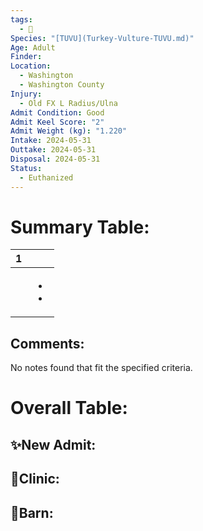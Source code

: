 ```yaml
---
tags:
  - 🦅
Species: "[TUVU](Turkey-Vulture-TUVU.md)"
Age: Adult
Finder: 
Location:
  - Washington
  - Washington County
Injury:
  - Old FX L Radius/Ulna
Admit Condition: Good
Admit Keel Score: "2"
Admit Weight (kg): "1.220"
Intake: 2024-05-31
Outtake: 2024-05-31
Disposal: 2024-05-31
Status:
  - Euthanized
---
```


# Summary Table:

<div><table class="dataview table-view-table"><thead class="table-view-thead"><tr class="table-view-tr-header"><th class="table-view-th"><span></span><span class="dataview small-text">1</span></th><th class="table-view-th"><span></span></th></tr></thead><tbody class="table-view-tbody"><tr><td><span></span></td><td><ul class="dataview dataview-ul dataview-result-list-ul"><li class="dataview-result-list-li"><span></span></li><li class="dataview-result-list-li"><span></span></li></ul></td></tr></tbody></table></div>

## Comments:

<p><span><p dir="auto">No notes found that fit the specified criteria.</p></span></p>

# Overall Table:

## ✨New Admit:



## 🏥Clinic:



## 🏡Barn:


